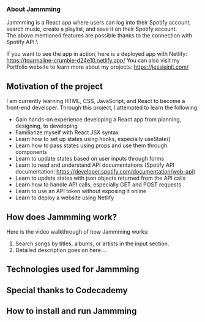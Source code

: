 ### About Jammming

Jammming is a React app where users can log into their Spotify account, search music, create a playlist, and save it on their Spotify account.\
The above mentioned features are possible thanks to the connection with Spotify API.\

If you want to see the app in action, here is a deployed app with Netlify: https://tourmaline-crumble-d24e10.netlify.app/
You can also visit my Portfolio website to learn more about my projects: https://jessieinit.com/

## Motivation of the project

I am currently learning HTML, CSS, JavaScript, and React to become a front-end developer. Through this project, I attempted to learn the following:

* Gain hands-on experience developing a React app from planning, designing, to developing
* Familiarize myself with React JSX syntax
* Learn how to set up states using hooks, especially useState()
* Learn how to pass states using props and use them through components
* Learn to update states based on user inputs through forms
* Learn to read and understand API documentations (Spotify API documentation: https://developer.spotify.com/documentation/web-api)
* Learn to update states with json objects returned from the API calls
* Learn how to handle API calls, especially GET and POST requests
* Learn to use an API token without exposing it online
* Learn to deploy a website using Netlify

## How does Jammming work?
Here is the video walkthrough of how Jammming works:

1. Search songs by titles, albums, or artists in the input section.
2. Detailed description goes on here....

## Technologies used for Jammming

## Special thanks to Codecademy

## How to install and run Jammming
